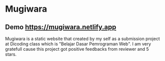 # Mugiwara
## Demo https://mugiwara.netlify.app

Mugiwara is a static website that created by my self as a submission project at Dicoding class which is "Belajar Dasar Pemrograman Web".
I am very gratefull cause this project got positive feedbacks from reviewer and 5 stars.
